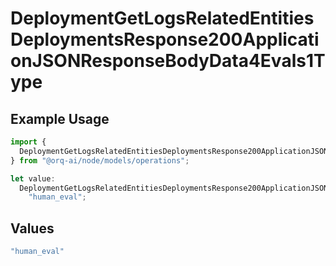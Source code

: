 # DeploymentGetLogsRelatedEntitiesDeploymentsResponse200ApplicationJSONResponseBodyData4Evals1Type

## Example Usage

```typescript
import {
  DeploymentGetLogsRelatedEntitiesDeploymentsResponse200ApplicationJSONResponseBodyData4Evals1Type,
} from "@orq-ai/node/models/operations";

let value:
  DeploymentGetLogsRelatedEntitiesDeploymentsResponse200ApplicationJSONResponseBodyData4Evals1Type =
    "human_eval";
```

## Values

```typescript
"human_eval"
```